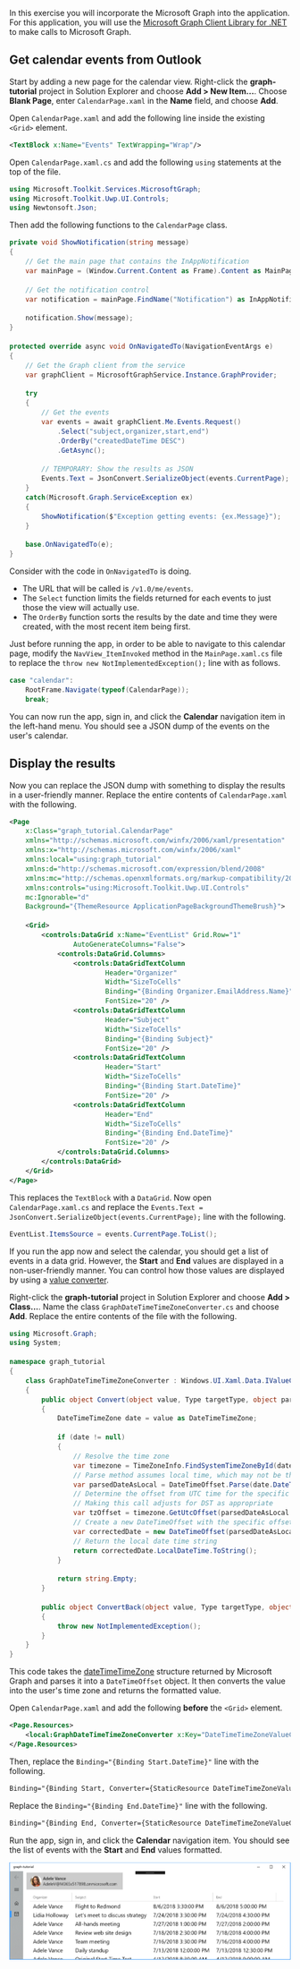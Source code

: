 <!-- markdownlint-disable MD002 MD041 -->

In this exercise you will incorporate the Microsoft Graph into the application. For this application, you will use the [Microsoft Graph Client Library for .NET](https://github.com/microsoftgraph/msgraph-sdk-dotnet) to make calls to Microsoft Graph.

## Get calendar events from Outlook

Start by adding a new page for the calendar view. Right-click the **graph-tutorial** project in Solution Explorer and choose **Add > New Item...**. Choose **Blank Page**, enter `CalendarPage.xaml` in the **Name** field, and choose **Add**.

Open `CalendarPage.xaml` and add the following line inside the existing `<Grid>` element.

```xml
<TextBlock x:Name="Events" TextWrapping="Wrap"/>
```

Open `CalendarPage.xaml.cs` and add the following `using` statements at the top of the file.

```cs
using Microsoft.Toolkit.Services.MicrosoftGraph;
using Microsoft.Toolkit.Uwp.UI.Controls;
using Newtonsoft.Json;
```

Then add the following functions to the `CalendarPage` class.

```cs
private void ShowNotification(string message)
{
    // Get the main page that contains the InAppNotification
    var mainPage = (Window.Current.Content as Frame).Content as MainPage;

    // Get the notification control
    var notification = mainPage.FindName("Notification") as InAppNotification;

    notification.Show(message);
}

protected override async void OnNavigatedTo(NavigationEventArgs e)
{
    // Get the Graph client from the service
    var graphClient = MicrosoftGraphService.Instance.GraphProvider;

    try
    {
        // Get the events
        var events = await graphClient.Me.Events.Request()
            .Select("subject,organizer,start,end")
            .OrderBy("createdDateTime DESC")
            .GetAsync();

        // TEMPORARY: Show the results as JSON
        Events.Text = JsonConvert.SerializeObject(events.CurrentPage);
    }
    catch(Microsoft.Graph.ServiceException ex)
    {
        ShowNotification($"Exception getting events: {ex.Message}");
    }

    base.OnNavigatedTo(e);
}
```

Consider with the code in `OnNavigatedTo` is doing.

- The URL that will be called is `/v1.0/me/events`.
- The `Select` function limits the fields returned for each events to just those the view will actually use.
- The `OrderBy` function sorts the results by the date and time they were created, with the most recent item being first.

Just before running the app, in order to be able to navigate to this calendar page, modify the `NavView_ItemInvoked` method in the `MainPage.xaml.cs` file to replace the `throw new NotImplementedException();` line with as follows.

```cs
case "calendar":
    RootFrame.Navigate(typeof(CalendarPage));
    break;
```

You can now run the app, sign in, and click the **Calendar** navigation item in the left-hand menu. You should see a JSON dump of the events on the user's calendar.

## Display the results

Now you can replace the JSON dump with something to display the results in a user-friendly manner. Replace the entire contents of `CalendarPage.xaml` with the following.

```xml
<Page
    x:Class="graph_tutorial.CalendarPage"
    xmlns="http://schemas.microsoft.com/winfx/2006/xaml/presentation"
    xmlns:x="http://schemas.microsoft.com/winfx/2006/xaml"
    xmlns:local="using:graph_tutorial"
    xmlns:d="http://schemas.microsoft.com/expression/blend/2008"
    xmlns:mc="http://schemas.openxmlformats.org/markup-compatibility/2006"
    xmlns:controls="using:Microsoft.Toolkit.Uwp.UI.Controls"
    mc:Ignorable="d"
    Background="{ThemeResource ApplicationPageBackgroundThemeBrush}">

    <Grid>
        <controls:DataGrid x:Name="EventList" Grid.Row="1"
                AutoGenerateColumns="False">
            <controls:DataGrid.Columns>
                <controls:DataGridTextColumn
                        Header="Organizer"
                        Width="SizeToCells"
                        Binding="{Binding Organizer.EmailAddress.Name}"
                        FontSize="20" />
                <controls:DataGridTextColumn
                        Header="Subject"
                        Width="SizeToCells"
                        Binding="{Binding Subject}"
                        FontSize="20" />
                <controls:DataGridTextColumn
                        Header="Start"
                        Width="SizeToCells"
                        Binding="{Binding Start.DateTime}"
                        FontSize="20" />
                <controls:DataGridTextColumn
                        Header="End"
                        Width="SizeToCells"
                        Binding="{Binding End.DateTime}"
                        FontSize="20" />
            </controls:DataGrid.Columns>
        </controls:DataGrid>
    </Grid>
</Page>
```

This replaces the `TextBlock` with a `DataGrid`. Now open `CalendarPage.xaml.cs` and replace the `Events.Text = JsonConvert.SerializeObject(events.CurrentPage);` line with the following.

```cs
EventList.ItemsSource = events.CurrentPage.ToList();
```

If you run the app now and select the calendar, you should get a list of events in a data grid. However, the **Start** and **End** values are displayed in a non-user-friendly manner. You can control how those values are displayed by using a [value converter](https://docs.microsoft.com/uwp/api/Windows.UI.Xaml.Data.IValueConverter).

Right-click the **graph-tutorial** project in Solution Explorer and choose **Add > Class...**. Name the class `GraphDateTimeTimeZoneConverter.cs` and choose **Add**. Replace the entire contents of the file with the following.

```cs
using Microsoft.Graph;
using System;

namespace graph_tutorial
{
    class GraphDateTimeTimeZoneConverter : Windows.UI.Xaml.Data.IValueConverter
    {
        public object Convert(object value, Type targetType, object parameter, string language)
        {
            DateTimeTimeZone date = value as DateTimeTimeZone;

            if (date != null)
            {
                // Resolve the time zone
                var timezone = TimeZoneInfo.FindSystemTimeZoneById(date.TimeZone);
                // Parse method assumes local time, which may not be the case
                var parsedDateAsLocal = DateTimeOffset.Parse(date.DateTime);
                // Determine the offset from UTC time for the specific date
                // Making this call adjusts for DST as appropriate
                var tzOffset = timezone.GetUtcOffset(parsedDateAsLocal.DateTime);
                // Create a new DateTimeOffset with the specific offset from UTC
                var correctedDate = new DateTimeOffset(parsedDateAsLocal.DateTime, tzOffset);
                // Return the local date time string
                return correctedDate.LocalDateTime.ToString();
            }

            return string.Empty;
        }

        public object ConvertBack(object value, Type targetType, object parameter, string language)
        {
            throw new NotImplementedException();
        }
    }
}
```

This code takes the [dateTimeTimeZone](https://developer.microsoft.com/en-us/graph/docs/api-reference/v1.0/resources/datetimetimezone) structure returned by Microsoft Graph and parses it into a `DateTimeOffset` object. It then converts the value into the user's time zone and returns the formatted value.

Open `CalendarPage.xaml` and add the following **before** the `<Grid>` element.

```xml
<Page.Resources>
    <local:GraphDateTimeTimeZoneConverter x:Key="DateTimeTimeZoneValueConverter" />
</Page.Resources>
```

Then, replace the `Binding="{Binding Start.DateTime}"` line with the following.

```xml
Binding="{Binding Start, Converter={StaticResource DateTimeTimeZoneValueConverter}}"
```

Replace the `Binding="{Binding End.DateTime}"` line with the following.

```xml
Binding="{Binding End, Converter={StaticResource DateTimeTimeZoneValueConverter}}"
```

Run the app, sign in, and click the **Calendar** navigation item. You should see the list of events with the **Start** and **End** values formatted.

![A screenshot of the table of events](./images/add-msgraph-01.png)
